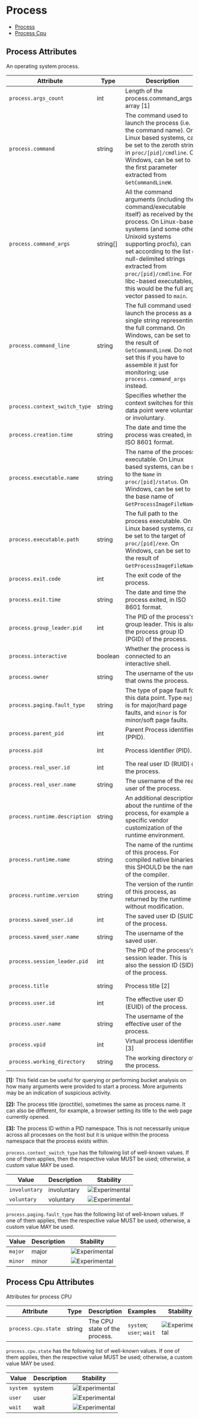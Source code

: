 <!--- Hugo front matter used to generate the website version of this page:
--->

<!-- NOTE: THIS FILE IS AUTOGENERATED. DO NOT EDIT BY HAND. -->
<!-- see templates/registry/markdown/attribute_namespace.md.j2 -->

# Process

- [Process](#process-attributes)
- [Process Cpu](#process-cpu-attributes)

## Process Attributes

An operating system process.

| Attribute                     | Type     | Description                                                                                                                                                                                                                                                                                                                                                 | Examples                                            | Stability                                                        |
| ----------------------------- | -------- | ----------------------------------------------------------------------------------------------------------------------------------------------------------------------------------------------------------------------------------------------------------------------------------------------------------------------------------------------------------- | --------------------------------------------------- | ---------------------------------------------------------------- |
| `process.args_count`          | int      | Length of the process.command_args array [1]                                                                                                                                                                                                                                                                                                                | `4`                                                 | ![Experimental](https://img.shields.io/badge/-experimental-blue) |
| `process.command`             | string   | The command used to launch the process (i.e. the command name). On Linux based systems, can be set to the zeroth string in `proc/[pid]/cmdline`. On Windows, can be set to the first parameter extracted from `GetCommandLineW`.                                                                                                                            | `cmd/otelcol`                                       | ![Experimental](https://img.shields.io/badge/-experimental-blue) |
| `process.command_args`        | string[] | All the command arguments (including the command/executable itself) as received by the process. On Linux-based systems (and some other Unixoid systems supporting procfs), can be set according to the list of null-delimited strings extracted from `proc/[pid]/cmdline`. For libc-based executables, this would be the full argv vector passed to `main`. | `["cmd/otecol", "--config=config.yaml"]`            | ![Experimental](https://img.shields.io/badge/-experimental-blue) |
| `process.command_line`        | string   | The full command used to launch the process as a single string representing the full command. On Windows, can be set to the result of `GetCommandLineW`. Do not set this if you have to assemble it just for monitoring; use `process.command_args` instead.                                                                                                | `C:\cmd\otecol --config="my directory\config.yaml"` | ![Experimental](https://img.shields.io/badge/-experimental-blue) |
| `process.context_switch_type` | string   | Specifies whether the context switches for this data point were voluntary or involuntary.                                                                                                                                                                                                                                                                   | `voluntary`; `involuntary`                          | ![Experimental](https://img.shields.io/badge/-experimental-blue) |
| `process.creation.time`       | string   | The date and time the process was created, in ISO 8601 format.                                                                                                                                                                                                                                                                                              | `2023-11-21T09:25:34.853Z`                          | ![Experimental](https://img.shields.io/badge/-experimental-blue) |
| `process.executable.name`     | string   | The name of the process executable. On Linux based systems, can be set to the `Name` in `proc/[pid]/status`. On Windows, can be set to the base name of `GetProcessImageFileNameW`.                                                                                                                                                                         | `otelcol`                                           | ![Experimental](https://img.shields.io/badge/-experimental-blue) |
| `process.executable.path`     | string   | The full path to the process executable. On Linux based systems, can be set to the target of `proc/[pid]/exe`. On Windows, can be set to the result of `GetProcessImageFileNameW`.                                                                                                                                                                          | `/usr/bin/cmd/otelcol`                              | ![Experimental](https://img.shields.io/badge/-experimental-blue) |
| `process.exit.code`           | int      | The exit code of the process.                                                                                                                                                                                                                                                                                                                               | `127`                                               | ![Experimental](https://img.shields.io/badge/-experimental-blue) |
| `process.exit.time`           | string   | The date and time the process exited, in ISO 8601 format.                                                                                                                                                                                                                                                                                                   | `2023-11-21T09:26:12.315Z`                          | ![Experimental](https://img.shields.io/badge/-experimental-blue) |
| `process.group_leader.pid`    | int      | The PID of the process's group leader. This is also the process group ID (PGID) of the process.                                                                                                                                                                                                                                                             | `23`                                                | ![Experimental](https://img.shields.io/badge/-experimental-blue) |
| `process.interactive`         | boolean  | Whether the process is connected to an interactive shell.                                                                                                                                                                                                                                                                                                   |                                                     | ![Experimental](https://img.shields.io/badge/-experimental-blue) |
| `process.owner`               | string   | The username of the user that owns the process.                                                                                                                                                                                                                                                                                                             | `root`                                              | ![Experimental](https://img.shields.io/badge/-experimental-blue) |
| `process.paging.fault_type`   | string   | The type of page fault for this data point. Type `major` is for major/hard page faults, and `minor` is for minor/soft page faults.                                                                                                                                                                                                                          | `major`; `minor`                                    | ![Experimental](https://img.shields.io/badge/-experimental-blue) |
| `process.parent_pid`          | int      | Parent Process identifier (PPID).                                                                                                                                                                                                                                                                                                                           | `111`                                               | ![Experimental](https://img.shields.io/badge/-experimental-blue) |
| `process.pid`                 | int      | Process identifier (PID).                                                                                                                                                                                                                                                                                                                                   | `1234`                                              | ![Experimental](https://img.shields.io/badge/-experimental-blue) |
| `process.real_user.id`        | int      | The real user ID (RUID) of the process.                                                                                                                                                                                                                                                                                                                     | `1000`                                              | ![Experimental](https://img.shields.io/badge/-experimental-blue) |
| `process.real_user.name`      | string   | The username of the real user of the process.                                                                                                                                                                                                                                                                                                               | `operator`                                          | ![Experimental](https://img.shields.io/badge/-experimental-blue) |
| `process.runtime.description` | string   | An additional description about the runtime of the process, for example a specific vendor customization of the runtime environment.                                                                                                                                                                                                                         | `Eclipse OpenJ9 Eclipse OpenJ9 VM openj9-0.21.0`    | ![Experimental](https://img.shields.io/badge/-experimental-blue) |
| `process.runtime.name`        | string   | The name of the runtime of this process. For compiled native binaries, this SHOULD be the name of the compiler.                                                                                                                                                                                                                                             | `OpenJDK Runtime Environment`                       | ![Experimental](https://img.shields.io/badge/-experimental-blue) |
| `process.runtime.version`     | string   | The version of the runtime of this process, as returned by the runtime without modification.                                                                                                                                                                                                                                                                | `14.0.2`                                            | ![Experimental](https://img.shields.io/badge/-experimental-blue) |
| `process.saved_user.id`       | int      | The saved user ID (SUID) of the process.                                                                                                                                                                                                                                                                                                                    | `1002`                                              | ![Experimental](https://img.shields.io/badge/-experimental-blue) |
| `process.saved_user.name`     | string   | The username of the saved user.                                                                                                                                                                                                                                                                                                                             | `operator`                                          | ![Experimental](https://img.shields.io/badge/-experimental-blue) |
| `process.session_leader.pid`  | int      | The PID of the process's session leader. This is also the session ID (SID) of the process.                                                                                                                                                                                                                                                                  | `14`                                                | ![Experimental](https://img.shields.io/badge/-experimental-blue) |
| `process.title`               | string   | Process title [2]                                                                                                                                                                                                                                                                                                                                           | `cat /etc/hostname`                                 | ![Experimental](https://img.shields.io/badge/-experimental-blue) |
| `process.user.id`             | int      | The effective user ID (EUID) of the process.                                                                                                                                                                                                                                                                                                                | `1001`                                              | ![Experimental](https://img.shields.io/badge/-experimental-blue) |
| `process.user.name`           | string   | The username of the effective user of the process.                                                                                                                                                                                                                                                                                                          | `root`                                              | ![Experimental](https://img.shields.io/badge/-experimental-blue) |
| `process.vpid`                | int      | Virtual process identifier. [3]                                                                                                                                                                                                                                                                                                                             | `12`                                                | ![Experimental](https://img.shields.io/badge/-experimental-blue) |
| `process.working_directory`   | string   | The working directory of the process.                                                                                                                                                                                                                                                                                                                       | `/root`                                             | ![Experimental](https://img.shields.io/badge/-experimental-blue) |

**[1]:** This field can be useful for querying or performing bucket analysis on how many arguments were provided to start a process. More arguments may be an indication of suspicious activity.

**[2]:** The process title (proctitle), sometimes the same as process name. It can also be different, for example, a browser setting its title to the web page currently opened.

**[3]:** The process ID within a PID namespace. This is not necessarily unique across all processes on the host but it is unique within the process namespace that the process exists within.

`process.context_switch_type` has the following list of well-known values. If one of them applies, then the respective value MUST be used; otherwise, a custom value MAY be used.

| Value         | Description | Stability                                                        |
| ------------- | ----------- | ---------------------------------------------------------------- |
| `involuntary` | involuntary | ![Experimental](https://img.shields.io/badge/-experimental-blue) |
| `voluntary`   | voluntary   | ![Experimental](https://img.shields.io/badge/-experimental-blue) |

`process.paging.fault_type` has the following list of well-known values. If one of them applies, then the respective value MUST be used; otherwise, a custom value MAY be used.

| Value   | Description | Stability                                                        |
| ------- | ----------- | ---------------------------------------------------------------- |
| `major` | major       | ![Experimental](https://img.shields.io/badge/-experimental-blue) |
| `minor` | minor       | ![Experimental](https://img.shields.io/badge/-experimental-blue) |

## Process Cpu Attributes

Attributes for process CPU

| Attribute           | Type   | Description                   | Examples                 | Stability                                                        |
| ------------------- | ------ | ----------------------------- | ------------------------ | ---------------------------------------------------------------- |
| `process.cpu.state` | string | The CPU state of the process. | `system`; `user`; `wait` | ![Experimental](https://img.shields.io/badge/-experimental-blue) |

`process.cpu.state` has the following list of well-known values. If one of them applies, then the respective value MUST be used; otherwise, a custom value MAY be used.

| Value    | Description | Stability                                                        |
| -------- | ----------- | ---------------------------------------------------------------- |
| `system` | system      | ![Experimental](https://img.shields.io/badge/-experimental-blue) |
| `user`   | user        | ![Experimental](https://img.shields.io/badge/-experimental-blue) |
| `wait`   | wait        | ![Experimental](https://img.shields.io/badge/-experimental-blue) |

